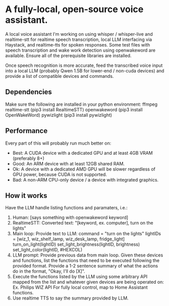 # A fully-local, open-source voice assistant.
A local voice assistant I'm working on using whisper / whisper-live and realtime-stt for realtime speech transcription, local LLM interfacing via Haystack, and realtime-tts for spoken responses. Some test files with speech transcription and wake work detection using openwakeword are available. Ensure all of the prerequisite libraries are installed.

Once speech recognition is more accurate, feed the transcribed voice input into a local LLM (probably Qwen 1.5B for lower-end / non-cuda devices) and provide a list of compatible devices and commands.

## Dependencies
Make sure the following are installed in your python environment:
ffmpeg
realtime-stt (pip3 install RealtimeSTT)
openwakeword (pip3 install OpenWakeWord)
pywizlight (pip3 install pywizlight)

## Performance

Every part of this will probably run much better on:
- Best: A CUDA device with a dedicated GPU and at least 4GB VRAM (preferably 8+)
- Good: An ARM device with at least 12GB shared RAM.
- Ok: A device with a dedicated AMD GPU will be slower regardless of GPU power, because CUDA is not supported.
- Bad: A non-ARM CPU-only device / a device with integrated graphics.

## How it works

Have the LLM handle listing functions and paramaters, i.e.:
1. Human: [says something with openwakeword keyword]
2. RealtimeSTT: Converted text: "[keyword, ex. computer], turn on the lights"
3. Main loop: Provide text to LLM:
   command = "turn on the lights"
   lightIDs = [wiz_1, wiz_shelf_lamp, wiz_desk_lamp, fridge_light]
   turn_on_light(lightID)
   set_light_brightness(lightID, brightness)
   set_light_color(lightID, #HEXCOL)
5. LLM prompt: Provide previous data from main loop.
   Given these devices and functions, list the functions that need to be executed following the provided format. Provide a 1-2 sentence summary of what the actions do in the format, "Okay, I'll do [X]".
6. Execute the functions listed by the LLM using some arbitrary API mapped from the list and whatever given devices are being operated on:
   Ex. Philips WIZ API
   For fully local control, map to Home Assistant functions.
7.  Use realtime TTS to say the summary provided by LLM.
